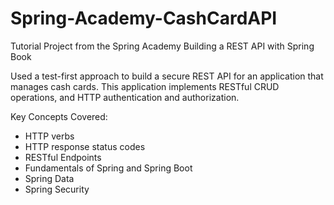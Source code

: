 # Spring-Academy-CashCardAPI
Tutorial Project from the Spring Academy Building a REST API with Spring Book

Used a test-first approach to build a secure REST API for an application that manages cash cards. This application  implements RESTful CRUD operations, and HTTP authentication and authorization.

Key Concepts Covered:
 - HTTP verbs
 - HTTP response status codes
 - RESTful Endpoints
 - Fundamentals of Spring and Spring Boot
 - Spring Data
 - Spring Security


